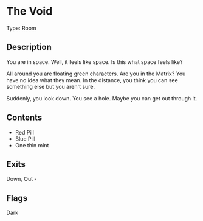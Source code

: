 # The Void

Type: Room

## Description

You are in space. Well, it feels like space. Is this what space feels like?

All around you are floating green characters. Are you in the Matrix? You have no idea what they mean. In the distance, you think you can see something else but you aren't sure.

Suddenly, you look down. You see a hole. Maybe you can get out through it.

## Contents

- Red Pill
- Blue Pill
- One thin mint

## Exits

Down, Out - <next room>

## Flags

Dark

